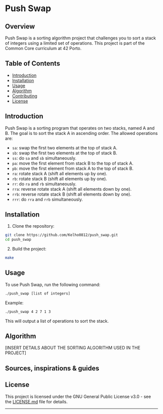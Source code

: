 # Push Swap

## Overview

Push Swap is a sorting algorithm project that challenges you to sort a stack of integers using a limited set of operations. This project is part of the Common Core curriculum at 42 Porto.

## Table of Contents

- [Introduction](#introduction)
- [Installation](#installation)
- [Usage](#usage)
- [Algorithm](#algorithm)
- [Contributing](#contributing)
- [License](#license)

## Introduction

Push Swap is a sorting program that operates on two stacks, named A and B. The goal is to sort the stack A in ascending order. The allowed operations are:
- `sa`: swap the first two elements at the top of stack A.
- `sb`: swap the first two elements at the top of stack B.
- `ss`: do `sa` and `sb` simultaneously.
- `pa`: move the first element from stack B to the top of stack A.
- `pb`: move the first element from stack A to the top of stack B.
- `ra`: rotate stack A (shift all elements up by one).
- `rb`: rotate stack B (shift all elements up by one).
- `rr`: do `ra` and `rb` simultaneously.
- `rra`: reverse rotate stack A (shift all elements down by one).
- `rrb`: reverse rotate stack B (shift all elements down by one).
- `rrr`: do `rra` and `rrb` simultaneously.

## Installation

1. Clone the repository:

```bash
git clone https://github.com/Kelho0812/push_swap.git
cd push_swap
```

2. Build the project:

```bash
make
```

## Usage

To use Push Swap, run the following command:

```bash
./push_swap [list of integers]
```

Example:

```bash
./push_swap 4 2 7 1 3
```

This will output a list of operations to sort the stack.

## Algorithm

[INSERT DETAILS ABOUT THE SORTING ALGORITHM USED IN THE PROJECT]

## Sources, inspirations & guides

## License

This project is licensed under the GNU General Public License v3.0 - see the [LICENSE.md](LICENSE.md) file for details.

---
